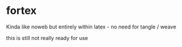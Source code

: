 # fortex
Kinda like noweb but entirely within latex - no need for tangle / weave 

this is still not really ready for use
